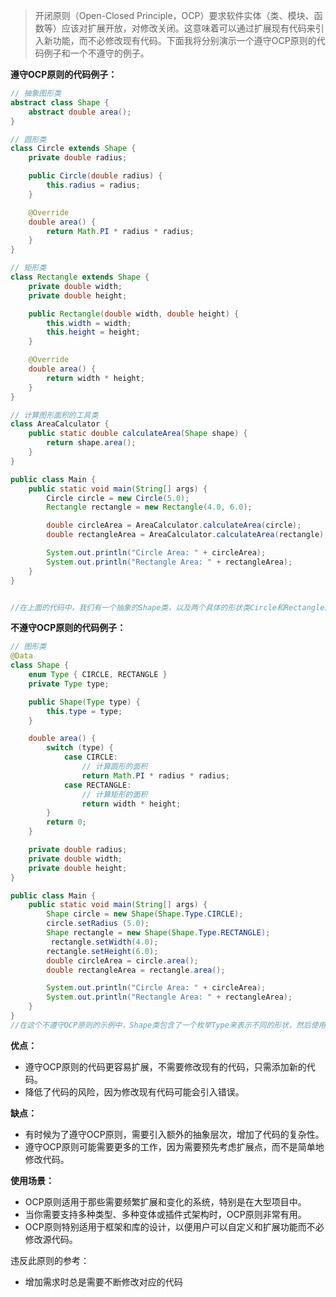> 开闭原则（Open-Closed Principle，OCP）要求软件实体（类、模块、函数等）应该对扩展开放，对修改关闭。这意味着可以通过扩展现有代码来引入新功能，而不必修改现有代码。下面我将分别演示一个遵守OCP原则的代码例子和一个不遵守的例子。

**遵守OCP原则的代码例子：**

```java
// 抽象图形类
abstract class Shape {
    abstract double area();
}

// 圆形类
class Circle extends Shape {
    private double radius;

    public Circle(double radius) {
        this.radius = radius;
    }

    @Override
    double area() {
        return Math.PI * radius * radius;
    }
}

// 矩形类
class Rectangle extends Shape {
    private double width;
    private double height;

    public Rectangle(double width, double height) {
        this.width = width;
        this.height = height;
    }

    @Override
    double area() {
        return width * height;
    }
}

// 计算图形面积的工具类
class AreaCalculator {
    public static double calculateArea(Shape shape) {
        return shape.area();
    }
}

public class Main {
    public static void main(String[] args) {
        Circle circle = new Circle(5.0);
        Rectangle rectangle = new Rectangle(4.0, 6.0);

        double circleArea = AreaCalculator.calculateArea(circle);
        double rectangleArea = AreaCalculator.calculateArea(rectangle);

        System.out.println("Circle Area: " + circleArea);
        System.out.println("Rectangle Area: " + rectangleArea);
    }
}


//在上面的代码中，我们有一个抽象的Shape类，以及两个具体的形状类Circle和Rectangle。还有一个AreaCalculator工具类，负责计算图形的面积。这种设计遵守了OCP原则，因为我们可以轻松地添加新的形状类，而不需要修改现有的代码。
```

**不遵守OCP原则的代码例子：**

```java
// 图形类
@Data
class Shape {
    enum Type { CIRCLE, RECTANGLE }
    private Type type;

    public Shape(Type type) {
        this.type = type;
    }

    double area() {
        switch (type) {
            case CIRCLE:
                // 计算圆形的面积
                return Math.PI * radius * radius;
            case RECTANGLE:
                // 计算矩形的面积
                return width * height;
        }
        return 0;
    }

    private double radius;
    private double width;
    private double height;
}

public class Main {
    public static void main(String[] args) {
        Shape circle = new Shape(Shape.Type.CIRCLE);
		circle.setRadius (5.0);
        Shape rectangle = new Shape(Shape.Type.RECTANGLE);
    	 rectangle.setWidth(4.0);
        rectangle.setHeight(6.0);
        double circleArea = circle.area();
        double rectangleArea = rectangle.area();

        System.out.println("Circle Area: " + circleArea);
        System.out.println("Rectangle Area: " + rectangleArea);
    }
}
//在这个不遵守OCP原则的示例中，Shape类包含了一个枚举Type来表示不同的形状，然后使用switch语句在area方法中根据形状类型计算面积。这种设计违反了OCP原则，因为每次添加新的形状类型都需要修改Shape类的代码。
```



**优点：**

- 遵守OCP原则的代码更容易扩展，不需要修改现有的代码，只需添加新的代码。
- 降低了代码的风险，因为修改现有代码可能会引入错误。

**缺点：**

- 有时候为了遵守OCP原则，需要引入额外的抽象层次，增加了代码的复杂性。
- 遵守OCP原则可能需要更多的工作，因为需要预先考虑扩展点，而不是简单地修改代码。

**使用场景：**

- OCP原则适用于那些需要频繁扩展和变化的系统，特别是在大型项目中。
- 当你需要支持多种类型、多种变体或插件式架构时，OCP原则非常有用。
- OCP原则特别适用于框架和库的设计，以便用户可以自定义和扩展功能而不必修改源代码。





违反此原则的参考：

- 增加需求时总是需要不断修改对应的代码